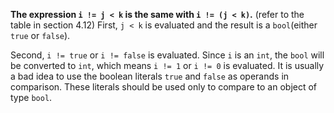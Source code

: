 <!--
 * @Author: Ning Xu
 * @Email: nxu@umich.edu
 * @Date: 2020-05-15 23:55:28
 * @LastEditor: Ning Xu
 * @Description: Notice the precedence of != and <
--> 
**The expression `i != j < k` is the same with `i != (j < k)`.** (refer to the table in section 4.12)
First, `j < k` is evaluated and the result is a `bool`(either `true` or `false`).

Second, `i != true` or `i != false` is evaluated. Since `i` is an `int`, the `bool` will be converted to `int`, which means `i != 1` or `i != 0` is evaluated.
It is usually a bad idea to use the boolean literals `true` and `false` as operands in comparison. These literals should be used only to compare to an object of type `bool`.
